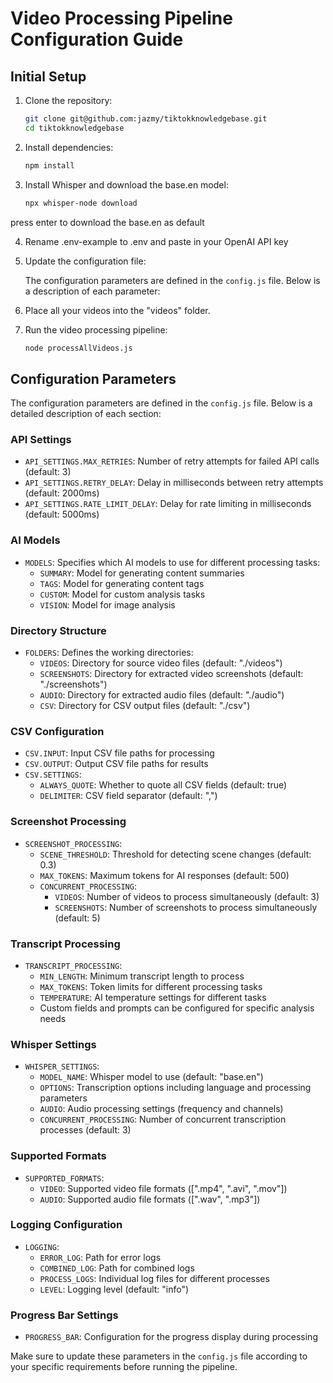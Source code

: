 # Video Processing Pipeline Configuration Guide

## Initial Setup

1. Clone the repository:

   ```sh
   git clone git@github.com:jazmy/tiktokknowledgebase.git
   cd tiktokknowledgebase
   ```

2. Install dependencies:

   ```sh
   npm install
   ```

3. Install Whisper and download the base.en model:

   ```sh
   npx whisper-node download
   ```

press enter to download the base.en as default

4. Rename .env-example to .env and paste in your OpenAI API key

5. Update the configuration file:

   The configuration parameters are defined in the `config.js` file. Below is a description of each parameter:

6. Place all your videos into the "videos" folder.

7. Run the video processing pipeline:

   ```sh
   node processAllVideos.js
   ```

## Configuration Parameters

The configuration parameters are defined in the `config.js` file. Below is a detailed description of each section:

### API Settings

- `API_SETTINGS.MAX_RETRIES`: Number of retry attempts for failed API calls (default: 3)
- `API_SETTINGS.RETRY_DELAY`: Delay in milliseconds between retry attempts (default: 2000ms)
- `API_SETTINGS.RATE_LIMIT_DELAY`: Delay for rate limiting in milliseconds (default: 5000ms)

### AI Models

- `MODELS`: Specifies which AI models to use for different processing tasks:
  - `SUMMARY`: Model for generating content summaries
  - `TAGS`: Model for generating content tags
  - `CUSTOM`: Model for custom analysis tasks
  - `VISION`: Model for image analysis

### Directory Structure

- `FOLDERS`: Defines the working directories:
  - `VIDEOS`: Directory for source video files (default: "./videos")
  - `SCREENSHOTS`: Directory for extracted video screenshots (default: "./screenshots")
  - `AUDIO`: Directory for extracted audio files (default: "./audio")
  - `CSV`: Directory for CSV output files (default: "./csv")

### CSV Configuration

- `CSV.INPUT`: Input CSV file paths for processing
- `CSV.OUTPUT`: Output CSV file paths for results
- `CSV.SETTINGS`:
  - `ALWAYS_QUOTE`: Whether to quote all CSV fields (default: true)
  - `DELIMITER`: CSV field separator (default: ",")

### Screenshot Processing

- `SCREENSHOT_PROCESSING`:
  - `SCENE_THRESHOLD`: Threshold for detecting scene changes (default: 0.3)
  - `MAX_TOKENS`: Maximum tokens for AI responses (default: 500)
  - `CONCURRENT_PROCESSING`:
    - `VIDEOS`: Number of videos to process simultaneously (default: 3)
    - `SCREENSHOTS`: Number of screenshots to process simultaneously (default: 5)

### Transcript Processing

- `TRANSCRIPT_PROCESSING`:
  - `MIN_LENGTH`: Minimum transcript length to process
  - `MAX_TOKENS`: Token limits for different processing tasks
  - `TEMPERATURE`: AI temperature settings for different tasks
  - Custom fields and prompts can be configured for specific analysis needs

### Whisper Settings

- `WHISPER_SETTINGS`:
  - `MODEL_NAME`: Whisper model to use (default: "base.en")
  - `OPTIONS`: Transcription options including language and processing parameters
  - `AUDIO`: Audio processing settings (frequency and channels)
  - `CONCURRENT_PROCESSING`: Number of concurrent transcription processes (default: 3)

### Supported Formats

- `SUPPORTED_FORMATS`:
  - `VIDEO`: Supported video file formats ([".mp4", ".avi", ".mov"])
  - `AUDIO`: Supported audio file formats ([".wav", ".mp3"])

### Logging Configuration

- `LOGGING`:
  - `ERROR_LOG`: Path for error logs
  - `COMBINED_LOG`: Path for combined logs
  - `PROCESS_LOGS`: Individual log files for different processes
  - `LEVEL`: Logging level (default: "info")

### Progress Bar Settings

- `PROGRESS_BAR`: Configuration for the progress display during processing

Make sure to update these parameters in the `config.js` file according to your specific requirements before running the pipeline.

